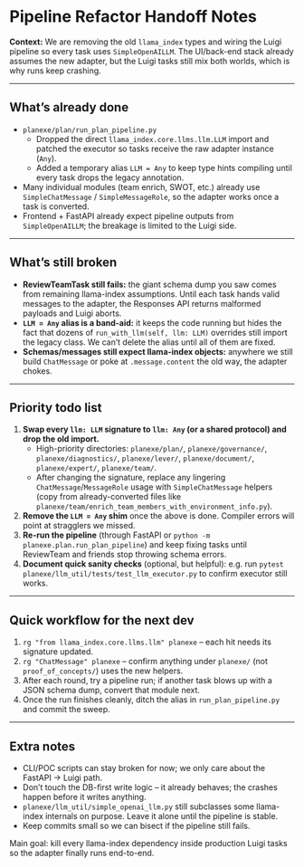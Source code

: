 # Pipeline Refactor Handoff Notes

**Context:** We are removing the old `llama_index` types and wiring the Luigi pipeline so every task uses `SimpleOpenAILLM`. The UI/back-end stack already assumes the new adapter, but the Luigi tasks still mix both worlds, which is why runs keep crashing.

---

## What’s already done

- `planexe/plan/run_plan_pipeline.py`
  - Dropped the direct `llama_index.core.llms.llm.LLM` import and patched the executor so tasks receive the raw adapter instance (`Any`).
  - Added a temporary alias `LLM = Any` to keep type hints compiling until every task drops the legacy annotation.
- Many individual modules (team enrich, SWOT, etc.) already use `SimpleChatMessage` / `SimpleMessageRole`, so the adapter works once a task is converted.
- Frontend + FastAPI already expect pipeline outputs from `SimpleOpenAILLM`; the breakage is limited to the Luigi side.

---

## What’s still broken

- **ReviewTeamTask still fails:** the giant schema dump you saw comes from remaining llama-index assumptions. Until each task hands valid messages to the adapter, the Responses API returns malformed payloads and Luigi aborts.
- **`LLM = Any` alias is a band-aid:** it keeps the code running but hides the fact that dozens of `run_with_llm(self, llm: LLM)` overrides still import the legacy class. We can’t delete the alias until all of them are fixed.
- **Schemas/messages still expect llama-index objects:** anywhere we still build `ChatMessage` or poke at `.message.content` the old way, the adapter chokes.

---

## Priority todo list

1. **Swap every `llm: LLM` signature to `llm: Any` (or a shared protocol) and drop the old import.**
   - High-priority directories: `planexe/plan/`, `planexe/governance/`, `planexe/diagnostics/`, `planexe/lever/`, `planexe/document/`, `planexe/expert/`, `planexe/team/`.
   - After changing the signature, replace any lingering `ChatMessage`/`MessageRole` usage with `SimpleChatMessage` helpers (copy from already-converted files like `planexe/team/enrich_team_members_with_environment_info.py`).
2. **Remove the `LLM = Any` shim** once the above is done. Compiler errors will point at stragglers we missed.
3. **Re-run the pipeline** (through FastAPI or `python -m planexe.plan.run_plan_pipeline`) and keep fixing tasks until ReviewTeam and friends stop throwing schema errors.
4. **Document quick sanity checks** (optional, but helpful): e.g. run `pytest planexe/llm_util/tests/test_llm_executor.py` to confirm executor still works.

---

## Quick workflow for the next dev

1. `rg "from llama_index.core.llms.llm" planexe` – each hit needs its signature updated.
2. `rg "ChatMessage" planexe` – confirm anything under `planexe/` (not `proof_of_concepts/`) uses the new helpers.
3. After each round, try a pipeline run; if another task blows up with a JSON schema dump, convert that module next.
4. Once the run finishes cleanly, ditch the alias in `run_plan_pipeline.py` and commit the sweep.

---

## Extra notes

- CLI/POC scripts can stay broken for now; we only care about the FastAPI -> Luigi path.
- Don’t touch the DB-first write logic – it already behaves; the crashes happen before it writes anything.
- `planexe/llm_util/simple_openai_llm.py` still subclasses some llama-index internals on purpose. Leave it alone until the pipeline is stable.
- Keep commits small so we can bisect if the pipeline still fails.

Main goal: kill every llama-index dependency inside production Luigi tasks so the adapter finally runs end-to-end.
